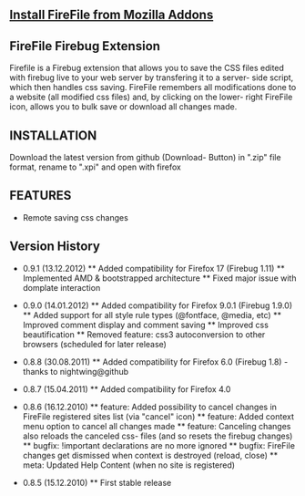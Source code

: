 ## [Install FireFile from Mozilla Addons](https://addons.mozilla.org/en-US/developers/addons)

## FireFile Firebug Extension

Firefile is a Firebug extension that allows you to save the CSS files edited with firebug live to your web server by transfering it to a server- side script, which then handles css saving.
FireFile remembers all modifications done to a website (all modified css files) and, by clicking on the lower- right FireFile icon, allows you to bulk save or download all changes made.

## INSTALLATION

Download the latest version from github (Download- Button) in ".zip" file format, rename to ".xpi" and open with firefox

## FEATURES

* Remote saving css changes

## Version History

* 0.9.1 (13.12.2012)
** Added compatibility for Firefox 17 (Firebug 1.11)
** Implemented AMD & bootstrapped architecture
** Fixed major issue with domplate interaction

* 0.9.0 (14.01.2012)
** Added compatibility for Firefox 9.0.1 (Firebug 1.9.0)
** Added support for all style rule types (@fontface, @media, etc)
** Improved comment display and comment saving
** Improved css beautification
** Removed feature: css3 autoconversion to other browsers (scheduled for later release)

* 0.8.8 (30.08.2011)
** Added compatibility for Firefox 6.0 (Firebug 1.8) - thanks to nightwing@github

* 0.8.7 (15.04.2011)
** Added compatibility for Firefox 4.0

* 0.8.6 (16.12.2010)
** feature: Added possibility to cancel changes in FireFile registered sites list (via "cancel" icon)
** feature: Added context menu option to cancel all changes made
** feature: Canceling changes also reloads the canceled css- files (and so resets the firebug changes)
** bugfix: !important declarations are no more ignored
** bugfix: FireFile changes get dismissed when context is destroyed (reload, close)
** meta: Updated Help Content (when no site is registered)

* 0.8.5 (15.12.2010)
** First stable release
